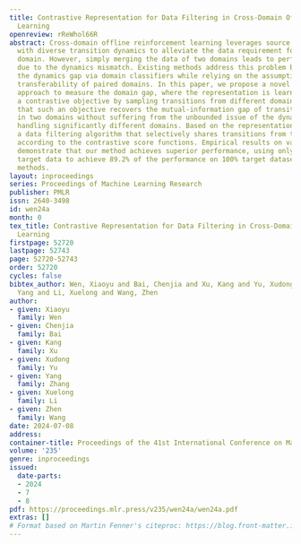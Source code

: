```yaml
---
title: Contrastive Representation for Data Filtering in Cross-Domain Offline Reinforcement
  Learning
openreview: rReWhol66R
abstract: Cross-domain offline reinforcement learning leverages source domain data
  with diverse transition dynamics to alleviate the data requirement for the target
  domain. However, simply merging the data of two domains leads to performance degradation
  due to the dynamics mismatch. Existing methods address this problem by measuring
  the dynamics gap via domain classifiers while relying on the assumptions of the
  transferability of paired domains. In this paper, we propose a novel representation-based
  approach to measure the domain gap, where the representation is learned through
  a contrastive objective by sampling transitions from different domains. We show
  that such an objective recovers the mutual-information gap of transition functions
  in two domains without suffering from the unbounded issue of the dynamics gap in
  handling significantly different domains. Based on the representations, we introduce
  a data filtering algorithm that selectively shares transitions from the source domain
  according to the contrastive score functions. Empirical results on various tasks
  demonstrate that our method achieves superior performance, using only 10% of the
  target data to achieve 89.2% of the performance on 100% target dataset with state-of-the-art
  methods.
layout: inproceedings
series: Proceedings of Machine Learning Research
publisher: PMLR
issn: 2640-3498
id: wen24a
month: 0
tex_title: Contrastive Representation for Data Filtering in Cross-Domain Offline Reinforcement
  Learning
firstpage: 52720
lastpage: 52743
page: 52720-52743
order: 52720
cycles: false
bibtex_author: Wen, Xiaoyu and Bai, Chenjia and Xu, Kang and Yu, Xudong and Zhang,
  Yang and Li, Xuelong and Wang, Zhen
author:
- given: Xiaoyu
  family: Wen
- given: Chenjia
  family: Bai
- given: Kang
  family: Xu
- given: Xudong
  family: Yu
- given: Yang
  family: Zhang
- given: Xuelong
  family: Li
- given: Zhen
  family: Wang
date: 2024-07-08
address:
container-title: Proceedings of the 41st International Conference on Machine Learning
volume: '235'
genre: inproceedings
issued:
  date-parts:
  - 2024
  - 7
  - 8
pdf: https://proceedings.mlr.press/v235/wen24a/wen24a.pdf
extras: []
# Format based on Martin Fenner's citeproc: https://blog.front-matter.io/posts/citeproc-yaml-for-bibliographies/
---
```

